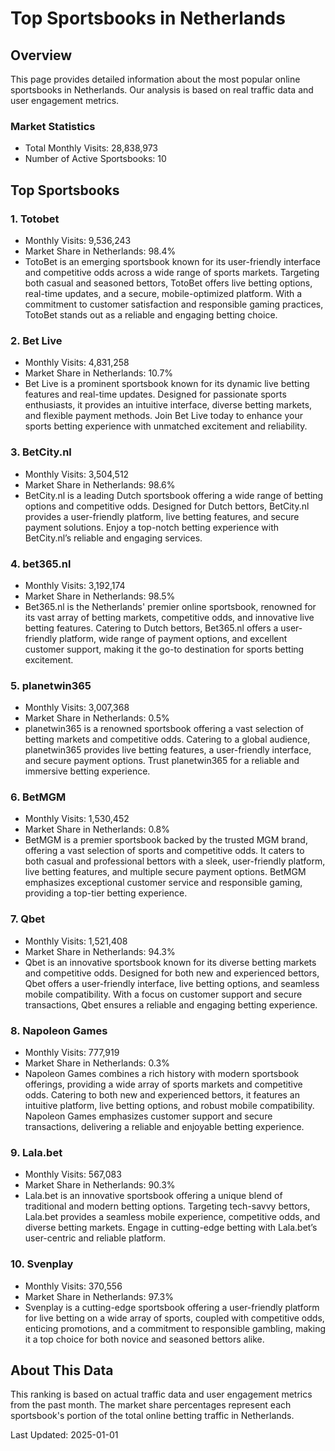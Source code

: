 # Top Sportsbooks in Netherlands

## Overview
This page provides detailed information about the most popular online sportsbooks in Netherlands. 
Our analysis is based on real traffic data and user engagement metrics.

### Market Statistics
- Total Monthly Visits: 28,838,973
- Number of Active Sportsbooks: 10

## Top Sportsbooks

### 1. Totobet
- Monthly Visits: 9,536,243
- Market Share in Netherlands: 98.4%
-  TotoBet is an emerging sportsbook known for its user-friendly interface and competitive odds across a wide range of sports markets. Targeting both casual and seasoned bettors, TotoBet offers live betting options, real-time updates, and a secure, mobile-optimized platform. With a commitment to customer satisfaction and responsible gaming practices, TotoBet stands out as a reliable and engaging betting choice.

### 2. Bet Live
- Monthly Visits: 4,831,258
- Market Share in Netherlands: 10.7%
-  Bet Live is a prominent sportsbook known for its dynamic live betting features and real-time updates. Designed for passionate sports enthusiasts, it provides an intuitive interface, diverse betting markets, and flexible payment methods. Join Bet Live today to enhance your sports betting experience with unmatched excitement and reliability.

### 3. BetCity.nl
- Monthly Visits: 3,504,512
- Market Share in Netherlands: 98.6%
-  BetCity.nl is a leading Dutch sportsbook offering a wide range of betting options and competitive odds. Designed for Dutch bettors, BetCity.nl provides a user-friendly platform, live betting features, and secure payment solutions. Enjoy a top-notch betting experience with BetCity.nl’s reliable and engaging services.

### 4. bet365.nl
- Monthly Visits: 3,192,174
- Market Share in Netherlands: 98.5%
-  Bet365.nl is the Netherlands' premier online sportsbook, renowned for its vast array of betting markets, competitive odds, and innovative live betting features. Catering to Dutch bettors, Bet365.nl offers a user-friendly platform, wide range of payment options, and excellent customer support, making it the go-to destination for sports betting excitement.

### 5. planetwin365
- Monthly Visits: 3,007,368
- Market Share in Netherlands: 0.5%
-  planetwin365 is a renowned sportsbook offering a vast selection of betting markets and competitive odds. Catering to a global audience, planetwin365 provides live betting features, a user-friendly interface, and secure payment options. Trust planetwin365 for a reliable and immersive betting experience.

### 6. BetMGM
- Monthly Visits: 1,530,452
- Market Share in Netherlands: 0.8%
-  BetMGM is a premier sportsbook backed by the trusted MGM brand, offering a vast selection of sports and competitive odds. It caters to both casual and professional bettors with a sleek, user-friendly platform, live betting features, and multiple secure payment options. BetMGM emphasizes exceptional customer service and responsible gaming, providing a top-tier betting experience.

### 7. Qbet
- Monthly Visits: 1,521,408
- Market Share in Netherlands: 94.3%
-  Qbet is an innovative sportsbook known for its diverse betting markets and competitive odds. Designed for both new and experienced bettors, Qbet offers a user-friendly interface, live betting options, and seamless mobile compatibility. With a focus on customer support and secure transactions, Qbet ensures a reliable and engaging betting experience.

### 8. Napoleon Games
- Monthly Visits: 777,919
- Market Share in Netherlands: 0.3%
-  Napoleon Games combines a rich history with modern sportsbook offerings, providing a wide array of sports markets and competitive odds. Catering to both new and experienced bettors, it features an intuitive platform, live betting options, and robust mobile compatibility. Napoleon Games emphasizes customer support and secure transactions, delivering a reliable and enjoyable betting experience.

### 9. Lala.bet
- Monthly Visits: 567,083
- Market Share in Netherlands: 90.3%
-  Lala.bet is an innovative sportsbook offering a unique blend of traditional and modern betting options. Targeting tech-savvy bettors, Lala.bet provides a seamless mobile experience, competitive odds, and diverse betting markets. Engage in cutting-edge betting with Lala.bet’s user-centric and reliable platform.

### 10. Svenplay
- Monthly Visits: 370,556
- Market Share in Netherlands: 97.3%
- Svenplay is a cutting-edge sportsbook offering a user-friendly platform for live betting on a wide array of sports, coupled with competitive odds, enticing promotions, and a commitment to responsible gambling, making it a top choice for both novice and seasoned bettors alike.


## About This Data
This ranking is based on actual traffic data and user engagement metrics from the past month. 
The market share percentages represent each sportsbook's portion of the total online betting traffic in Netherlands.

Last Updated: 2025-01-01
